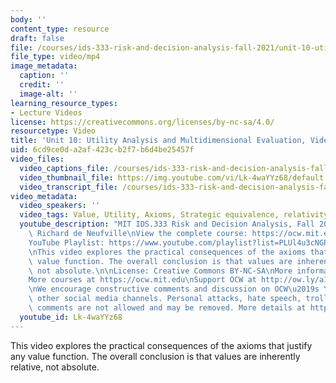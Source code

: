```yaml
---
body: ''
content_type: resource
draft: false
file: /courses/ids-333-risk-and-decision-analysis-fall-2021/unit-10-utility-video-4_360p_16_9.mp4
file_type: video/mp4
image_metadata:
  caption: ''
  credit: ''
  image-alt: ''
learning_resource_types:
- Lecture Videos
license: https://creativecommons.org/licenses/by-nc-sa/4.0/
resourcetype: Video
title: 'Unit 10: Utility Analysis and Multidimensional Evaluation, Video 4: Consequences'
uid: 6cd9ce0d-a2af-423c-b2f7-b6d4be25457f
video_files:
  video_captions_file: /courses/ids-333-risk-and-decision-analysis-fall-2021/1hVlpRf8_-mLXxxzNYZk39vbH4wbBdNlJ_transcript.webvtt
  video_thumbnail_file: https://img.youtube.com/vi/Lk-4waYYz68/default.jpg
  video_transcript_file: /courses/ids-333-risk-and-decision-analysis-fall-2021/1hVlpRf8_-mLXxxzNYZk39vbH4wbBdNlJ_transcript.pdf
video_metadata:
  video_speakers: ''
  video_tags: Value, Utility, Axioms, Strategic equivalence, relativity of value
  youtube_description: "MIT IDS.333 Risk and Decision Analysis, Fall 2021\nInstructor:\
    \ Richard de Neufville\nView the complete course: https://ocw.mit.edu/courses/ids-333-risk-and-decision-analysis-fall-2021/\n\
    YouTube Playlist: https://www.youtube.com/playlist?list=PLUl4u3cNGP62jwhTqp8_1kwrkDkxZhpQC\n\
    \nThis video explores the practical consequences of the axioms that justify any\
    \ value function. The overall conclusion is that values are inherently relative,\
    \ not absolute.\n\nLicense: Creative Commons BY-NC-SA\nMore information at https://ocw.mit.edu/terms\n\
    More courses at https://ocw.mit.edu\nSupport OCW at http://ow.ly/a1If50zVRlQ\n\
    \nWe encourage constructive comments and discussion on OCW\u2019s YouTube and\
    \ other social media channels. Personal attacks, hate speech, trolling, and inappropriate\
    \ comments are not allowed and may be removed. More details at https://ocw.mit.edu/comments."
  youtube_id: Lk-4waYYz68
---
```

This video explores the practical consequences of the axioms that justify any value function. The overall conclusion is that values are inherently relative, not absolute.